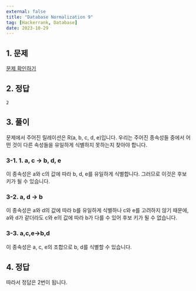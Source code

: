 ```yaml
---
external: false
title: "Database Normalization 9"
tag: [Hackerrank, Database]
date: 2023-10-29
---
```


## 1. 문제

[문제 확인하기](https://www.hackerrank.com/challenges/database-normalization-9/problem?isFullScreen=true)

## 2. 정답

```textile
2
```

## 3. 풀이

문제에서 주어진 릴레이션은 R(a, b, c, d, e)입니다.
우리는 주어진 종속성들 중에서 어떤 것이 다른 속성들을 유일하게 식별하지 못하는지 찾아야 합니다.

### 3-1. 1. a, c → b, d, e

이 종속성은 a와 c의 값에 따라 b, d, e를 유일하게 식별합니다. 그러므로 이것은 후보 키가 될 수 있습니다.

### 3-2. a, d → b

이 종속성은 a와 d의 값에 따라 b를 유일하게 식별하나 c와 e를 고려하지 않기 때문에, a와 d가 같더라도 c와 e의 값에 따라 b가 다를 수 있어 후보 키가 될 수 없습니다.

### 3-3. a,c,e→b,d

이 종속성은 a, c, e의 조합으로 b, d를 식별할 수 있습니다.

## 4. 정답

따라서 정답은 2번이 됩니다.
